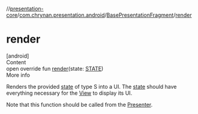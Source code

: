 //[presentation-core](../../../index.md)/[com.chrynan.presentation.android](../index.md)/[BasePresentationFragment](index.md)/[render](render.md)



# render  
[android]  
Content  
open override fun [render](render.md)(state: [STATE](index.md))  
More info  


Renders the provided [state](render.md) of type S into a UI. The [state](render.md) should have everything necessary for the [View](../../com.chrynan.presentation/-view/index.md) to display its UI.



Note that this function should be called from the [Presenter](../../com.chrynan.presentation/-presenter/index.md).

  



